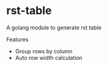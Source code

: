 # rst-table

A golang module to generate rst table

Features
- Group rows by column
- Auto row width calculation
